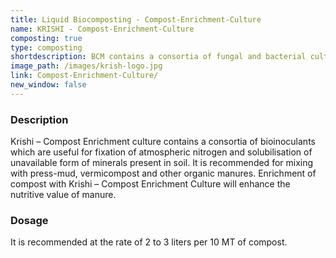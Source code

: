 ```yaml
---
title: Liquid Biocomposting - Compost-Enrichment-Culture
name: KRISHI - Compost-Enrichment-Culture
composting: true
type: composting
shortdescription: BCM contains a consortia of fungal and bacterial cultures
image_path: /images/krish-logo.jpg
link: Compost-Enrichment-Culture/
new_window: false
---
```

### Description
Krishi – Compost Enrichment culture contains a consortia of bioinoculants which are
useful for fixation of atmospheric nitrogen and solubilisation of unavailable form of minerals
present in soil. It is recommended for mixing with press-mud, vermicompost and other organic
manures. Enrichment of compost with Krishi – Compost Enrichment Culture will enhance the
nutritive value of manure.

### Dosage
It is recommended at the rate of 2 to 3 liters per 10 MT of compost.
